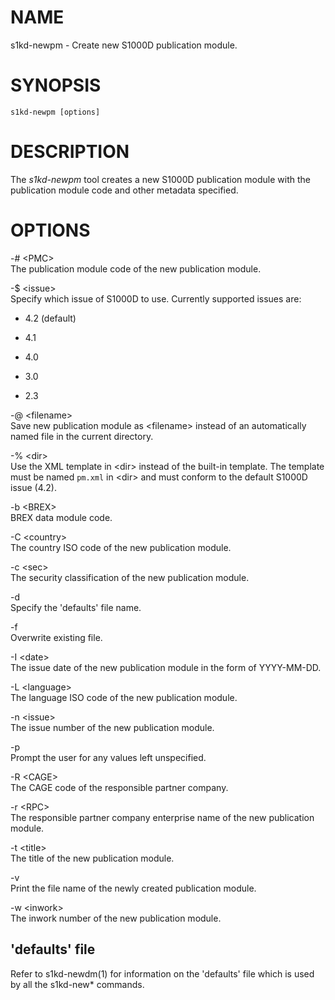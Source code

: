 NAME
====

s1kd-newpm - Create new S1000D publication module.

SYNOPSIS
========

    s1kd-newpm [options]

DESCRIPTION
===========

The *s1kd-newpm* tool creates a new S1000D publication module with the publication module code and other metadata specified.

OPTIONS
=======

-\# &lt;PMC&gt;  
The publication module code of the new publication module.

-$ &lt;issue&gt;  
Specify which issue of S1000D to use. Currently supported issues are:

-   4.2 (default)

-   4.1

-   4.0

-   3.0

-   2.3

-@ &lt;filename&gt;  
Save new publication module as &lt;filename&gt; instead of an automatically named file in the current directory.

-% &lt;dir&gt;  
Use the XML template in &lt;dir&gt; instead of the built-in template. The template must be named `pm.xml` in &lt;dir&gt; and must conform to the default S1000D issue (4.2).

-b &lt;BREX&gt;  
BREX data module code.

-C &lt;country&gt;  
The country ISO code of the new publication module.

-c &lt;sec&gt;  
The security classification of the new publication module.

-d  
Specify the 'defaults' file name.

-f  
Overwrite existing file.

-I &lt;date&gt;  
The issue date of the new publication module in the form of YYYY-MM-DD.

-L &lt;language&gt;  
The language ISO code of the new publication module.

-n &lt;issue&gt;  
The issue number of the new publication module.

-p  
Prompt the user for any values left unspecified.

-R &lt;CAGE&gt;  
The CAGE code of the responsible partner company.

-r &lt;RPC&gt;  
The responsible partner company enterprise name of the new publication module.

-t &lt;title&gt;  
The title of the new publication module.

-v  
Print the file name of the newly created publication module.

-w &lt;inwork&gt;  
The inwork number of the new publication module.

'defaults' file
---------------

Refer to s1kd-newdm(1) for information on the 'defaults' file which is used by all the s1kd-new\* commands.
